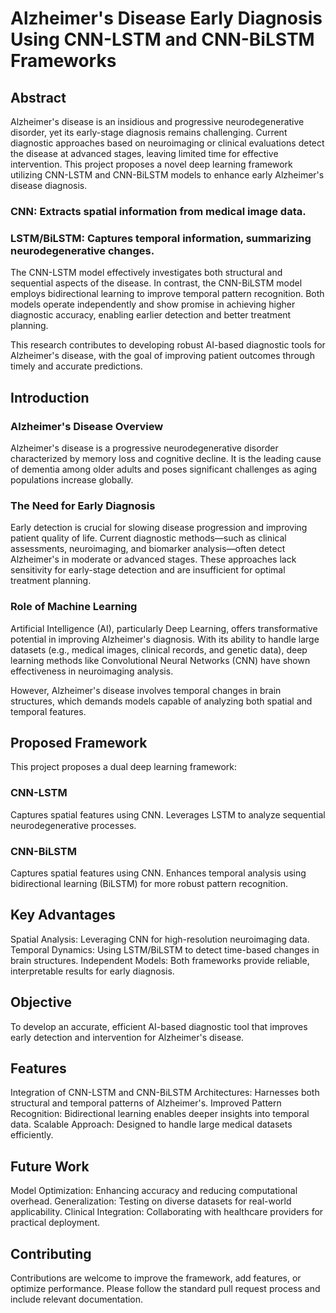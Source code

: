 # Alzheimer's Disease Early Diagnosis Using CNN-LSTM and CNN-BiLSTM Frameworks
## Abstract
Alzheimer's disease is an insidious and progressive neurodegenerative disorder, yet its early-stage diagnosis remains challenging. Current diagnostic approaches based on neuroimaging or clinical evaluations detect the disease at advanced stages, leaving limited time for effective intervention. This project proposes a novel deep learning framework utilizing CNN-LSTM and CNN-BiLSTM models to enhance early Alzheimer's disease diagnosis.

### CNN: Extracts spatial information from medical image data.
### LSTM/BiLSTM: Captures temporal information, summarizing neurodegenerative changes.
The CNN-LSTM model effectively investigates both structural and sequential aspects of the disease. In contrast, the CNN-BiLSTM model employs bidirectional learning to improve temporal pattern recognition. Both models operate independently and show promise in achieving higher diagnostic accuracy, enabling earlier detection and better treatment planning.

This research contributes to developing robust AI-based diagnostic tools for Alzheimer's disease, with the goal of improving patient outcomes through timely and accurate predictions.

## Introduction
### Alzheimer's Disease Overview
Alzheimer's disease is a progressive neurodegenerative disorder characterized by memory loss and cognitive decline. It is the leading cause of dementia among older adults and poses significant challenges as aging populations increase globally.

### The Need for Early Diagnosis
Early detection is crucial for slowing disease progression and improving patient quality of life. Current diagnostic methods—such as clinical assessments, neuroimaging, and biomarker analysis—often detect Alzheimer's in moderate or advanced stages. These approaches lack sensitivity for early-stage detection and are insufficient for optimal treatment planning.

### Role of Machine Learning
Artificial Intelligence (AI), particularly Deep Learning, offers transformative potential in improving Alzheimer's diagnosis. With its ability to handle large datasets (e.g., medical images, clinical records, and genetic data), deep learning methods like Convolutional Neural Networks (CNN) have shown effectiveness in neuroimaging analysis.

However, Alzheimer's disease involves temporal changes in brain structures, which demands models capable of analyzing both spatial and temporal features.

## Proposed Framework
This project proposes a dual deep learning framework:

### CNN-LSTM

Captures spatial features using CNN.
Leverages LSTM to analyze sequential neurodegenerative processes.
### CNN-BiLSTM

Captures spatial features using CNN.
Enhances temporal analysis using bidirectional learning (BiLSTM) for more robust pattern recognition.
## Key Advantages
Spatial Analysis: Leveraging CNN for high-resolution neuroimaging data.
Temporal Dynamics: Using LSTM/BiLSTM to detect time-based changes in brain structures.
Independent Models: Both frameworks provide reliable, interpretable results for early diagnosis.
## Objective
To develop an accurate, efficient AI-based diagnostic tool that improves early detection and intervention for Alzheimer's disease.

## Features
Integration of CNN-LSTM and CNN-BiLSTM Architectures: Harnesses both structural and temporal patterns of Alzheimer's.
Improved Pattern Recognition: Bidirectional learning enables deeper insights into temporal data.
Scalable Approach: Designed to handle large medical datasets efficiently.
## Future Work
Model Optimization: Enhancing accuracy and reducing computational overhead.
Generalization: Testing on diverse datasets for real-world applicability.
Clinical Integration: Collaborating with healthcare providers for practical deployment.
## Contributing
Contributions are welcome to improve the framework, add features, or optimize performance. Please follow the standard pull request process and include relevant documentation.

